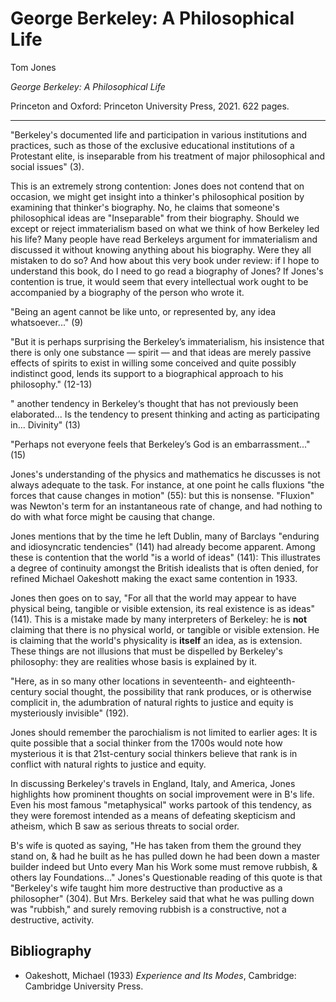 George Berkeley: A Philosophical Life
==========================================================

Tom Jones

*George Berkeley: A Philosophical Life*

Princeton and Oxford: Princeton University Press, 2021. 622 pages.

---

"Berkeley's documented life and participation in various institutions and
practices, such as those of the exclusive educational institutions of a
Protestant elite, is inseparable from his treatment of major philosophical and
social issues" (3).

This is an extremely strong contention: Jones does not contend that on
occasion, we might get insight into a thinker's philosophical position by
examining that thinker's biography. No, he claims that someone's philosophical
ideas are "Inseparable" from their biography. Should we except or reject
immaterialism based on what we think of how Berkeley led his life? Many people
have read Berkeleys argument for immaterialism and discussed it without knowing
anything about his biography. Were they all mistaken to do so? And how about
this very book under review: if I hope to understand this book, do I need to go
read a biography of Jones? If Jones's contention is true, it would seem that
every intellectual work ought to be accompanied by a biography of the person
who wrote it. 

"Being an agent cannot be like unto, or represented by, any idea whatsoever..."
(9)


"But it is perhaps surprising the Berkeley’s immaterialism, his insistence
that there is only one substance — spirit — and that ideas are merely passive
effects of spirits to exist in willing some conceived and quite possibly
indistinct good, lends its support to a biographical approach to his
philosophy." (12-13)

" another tendency in Berkeley‘s thought that has not previously been
elaborated... Is the tendency to present thinking and acting as participating in...
Divinity" (13)

"Perhaps not everyone feels that Berkeley’s God is an embarrassment..." (15)

Jones's understanding of the physics and mathematics he discusses is not always
adequate to the task. For instance, at one point he calls fluxions "the forces
that cause changes in motion" (55): but this is nonsense. "Fluxion" was
Newton's term for an instantaneous rate of change, and had nothing to do with
what force might be causing that change.


Jones mentions that by the time he left Dublin, many of Barclays "enduring and
idiosyncratic  tendencies" (141) had already become apparent. Among these is
contention that the world "is a world of ideas" (141): This illustrates a
degree of continuity amongst the British idealists that is often denied, for
refined Michael Oakeshott making the exact same contention in 1933.

Jones then goes on to say, "For all that the world may appear to have
physical being, tangible or visible extension, its real existence is as ideas"
(141). This is a mistake made by many interpreters of Berkeley: he is **not**
claiming that there is no physical world, or tangible or visible extension. He
is claiming that the world's physicality is **itself** an idea, as is
extension. These things are not illusions that must be dispelled by Berkeley's
philosophy: they are realities whose basis is explained by it.

"Here, as in so many other locations in seventeenth-
and eighteenth-century social thought,
the possibility that rank produces, or is otherwise complicit in, the
adumbration of natural rights to justice and equity is mysteriously invisible"
(192).

Jones should remember the parochialism is not limited to earlier ages: It is
quite possible that a social thinker from the 1700s would note how mysterious it
is that 21st-century social thinkers believe that rank is in conflict with
natural rights to justice and equity.


In discussing Berkeley's travels in England, Italy, and America, Jones
highlights how prominent thoughts on social improvement were in B's life. Even
his most famous "metaphysical" works partook of this tendency, as they were
foremost intended as a means of defeating skepticism and atheism, which B saw
as serious threats to social order.

B's wife is quoted as saying, "He has taken from them the ground they stand on,
& had he built as he has pulled down he had been down a master builder indeed
but Unto every Man his Work some must remove rubbish, & others lay
Foundations..." Jones's Questionable reading of this quote is that "Berkeley's
wife taught him more destructive than productive as a philosopher" (304). But
Mrs. Berkeley said that what he was pulling down was "rubbish," and surely
removing rubbish is a constructive, not a destructive, activity.


## Bibliography

- Oakeshott, Michael (1933) *Experience and Its Modes*, Cambridge: Cambridge
University Press.
